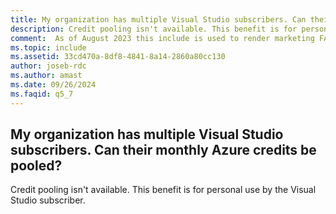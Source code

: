 ```yaml
---
title: My organization has multiple Visual Studio subscribers. Can their monthly Azure credits be pooled?
description: Credit pooling isn't available. This benefit is for personal use by the Visual Studio subscriber.
comment:  As of August 2023 this include is used to render marketing FAQ content for VS Subscriptions in the following portals - VSCom, Manage, and My portals. It was not used for learn.microsoft.com content at that time.  SMEs are Jose Becerra and Larissa Crawford of Red Door Collaborative and Angela Cao-Hong.
ms.topic: include
ms.assetid: 33cd470a-8df8-4841-8a14-2860a80cc130
author: joseb-rdc
ms.author: amast
ms.date: 09/26/2024
ms.faqid: q5_7
---
```


## My organization has multiple Visual Studio subscribers. Can their monthly Azure credits be pooled?

Credit pooling isn't available. This benefit is for personal use by the Visual Studio subscriber.

